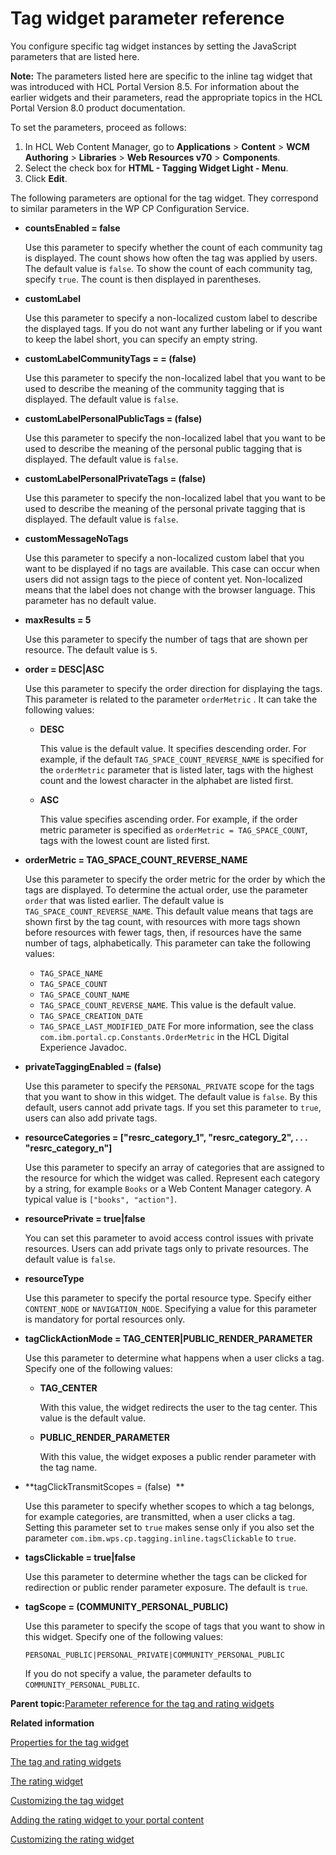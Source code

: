 # Tag widget parameter reference 

You configure specific tag widget instances by setting the JavaScript parameters that are listed here.

**Note:** The parameters listed here are specific to the inline tag widget that was introduced with HCL Portal Version 8.5. For information about the earlier widgets and their parameters, read the appropriate topics in the HCL Portal Version 8.0 product documentation.

To set the parameters, proceed as follows:

1.  In HCL Web Content Manager, go to **Applications** \> **Content** \> **WCM Authoring** \> **Libraries** \> **Web Resources v70** \> **Components**.
2.  Select the check box for **HTML - Tagging Widget Light - Menu**.
3.  Click **Edit**.

The following parameters are optional for the tag widget. They correspond to similar parameters in the WP CP Configuration Service.

-   **countsEnabled = false**

    Use this parameter to specify whether the count of each community tag is displayed. The count shows how often the tag was applied by users. The default value is `false`. To show the count of each community tag, specify `true`. The count is then displayed in parentheses.

-   **customLabel**

    Use this parameter to specify a non-localized custom label to describe the displayed tags. If you do not want any further labeling or if you want to keep the label short, you can specify an empty string.

-   **customLabelCommunityTags = = \(false\)**

    Use this parameter to specify the non-localized label that you want to be used to describe the meaning of the community tagging that is displayed. The default value is `false`.

-   **customLabelPersonalPublicTags = \(false\)**

    Use this parameter to specify the non-localized label that you want to be used to describe the meaning of the personal public tagging that is displayed. The default value is `false`.

-   **customLabelPersonalPrivateTags = \(false\)**

    Use this parameter to specify the non-localized label that you want to be used to describe the meaning of the personal private tagging that is displayed. The default value is `false`.

-   **customMessageNoTags**

    Use this parameter to specify a non-localized custom label that you want to be displayed if no tags are available. This case can occur when users did not assign tags to the piece of content yet. Non-localized means that the label does not change with the browser language. This parameter has no default value.

-   **maxResults = 5**

    Use this parameter to specify the number of tags that are shown per resource. The default value is `5`.

-   **order = DESC\|ASC**

    Use this parameter to specify the order direction for displaying the tags. This parameter is related to the parameter `orderMetric` . It can take the following values:

    -   **DESC**

        This value is the default value. It specifies descending order. For example, if the default `TAG_SPACE_COUNT_REVERSE_NAME` is specified for the `orderMetric` parameter that is listed later, tags with the highest count and the lowest character in the alphabet are listed first.

    -   **ASC**

        This value specifies ascending order. For example, if the order metric parameter is specified as `orderMetric = TAG_SPACE_COUNT`, tags with the lowest count are listed first.

-   **orderMetric = TAG\_SPACE\_COUNT\_REVERSE\_NAME**

    Use this parameter to specify the order metric for the order by which the tags are displayed. To determine the actual order, use the parameter `order` that was listed earlier. The default value is `TAG_SPACE_COUNT_REVERSE_NAME`. This default value means that tags are shown first by the tag count, with resources with more tags shown before resources with fewer tags, then, if resources have the same number of tags, alphabetically. This parameter can take the following values:

    -   `TAG_SPACE_NAME`
    -   `TAG_SPACE_COUNT`
    -   `TAG_SPACE_COUNT_NAME`
    -   `TAG_SPACE_COUNT_REVERSE_NAME`. This value is the default value.
    -   `TAG_SPACE_CREATION_DATE`
    -   `TAG_SPACE_LAST_MODIFIED_DATE`
    For more information, see the class `com.ibm.portal.cp.Constants.OrderMetric` in the HCL Digital Experience Javadoc.

-   **privateTaggingEnabled = \(false\)**

    Use this parameter to specify the `PERSONAL_PRIVATE` scope for the tags that you want to show in this widget. The default value is `false`. By this default, users cannot add private tags. If you set this parameter to `true`, users can also add private tags.

-   **resourceCategories = \["resrc\_category\_1", "resrc\_category\_2", . . . "resrc\_category\_n"\]**

    Use this parameter to specify an array of categories that are assigned to the resource for which the widget was called. Represent each category by a string, for example `Books` or a Web Content Manager category. A typical value is `["books", "action"]`.

-   **resourcePrivate = true\|false**

    You can set this parameter to avoid access control issues with private resources. Users can add private tags only to private resources. The default value is `false`.

-   **resourceType**

    Use this parameter to specify the portal resource type. Specify either `CONTENT_NODE` or `NAVIGATION_NODE`. Specifying a value for this parameter is mandatory for portal resources only.

-   **tagClickActionMode = TAG\_CENTER\|PUBLIC\_RENDER\_PARAMETER**

    Use this parameter to determine what happens when a user clicks a tag. Specify one of the following values:

    -   **TAG\_CENTER**

        With this value, the widget redirects the user to the tag center. This value is the default value.

    -   **PUBLIC\_RENDER\_PARAMETER**

        With this value, the widget exposes a public render parameter with the tag name.

-   **tagClickTransmitScopes = \(false\)  **

    Use this parameter to specify whether scopes to which a tag belongs, for example categories, are transmitted, when a user clicks a tag. Setting this parameter set to `true` makes sense only if you also set the parameter `com.ibm.wps.cp.tagging.inline.tagsClickable` to `true`.

-   **tagsClickable = true\|false**

    Use this parameter to determine whether the tags can be clicked for redirection or public render parameter exposure. The default is `true`.

-   **tagScope = \(COMMUNITY\_PERSONAL\_PUBLIC\)**

    Use this parameter to specify the scope of tags that you want to show in this widget. Specify one of the following values:

    ```
    PERSONAL_PUBLIC|PERSONAL_PRIVATE|COMMUNITY_PERSONAL_PUBLIC
    ```

    If you do not specify a value, the parameter defaults to `COMMUNITY_PERSONAL_PUBLIC`.


**Parent topic:**[Parameter reference for the tag and rating widgets](../admin-system/tag_rate_parm_ref.md)

**Related information**  


[Properties for the tag widget ](../admin-system/srvcfg_cpcfg4tr_dlgtag_altui.md)

[The tag and rating widgets ](../admin-system/tag_rate_ui_alt.md)

[The rating widget ](../admin-system/tag_rate_inline_rate_wdgt_lite.md)

[Customizing the tag widget ](../admin-system/tag_rate_cust_inltag_lite.md)

[Adding the rating widget to your portal content ](../admin-system/tag_rate_add_inlrate_lite.md)

[Customizing the rating widget ](../admin-system/tag_rate_cust_inlrate_lite.md)

